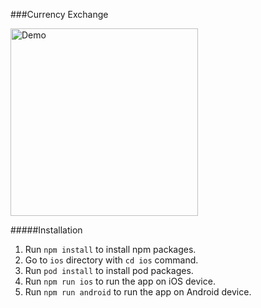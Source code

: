 ###Currency Exchange

<img src="demo.gif" alt="Demo" title="Demo" width="300"/>

#####Installation

1. Run `npm install` to install npm packages.
2. Go to `ios` directory with `cd ios` command.
3. Run `pod install` to install pod packages.
4. Run `npm run ios` to run the app on iOS device.
5. Run `npm run android` to run the app on Android device.
